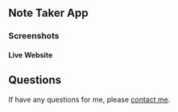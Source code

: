 ## Note Taker App

<h3> Screenshots </h3>

<h4> Live Website </h4>

## Questions
If have any questions for me, please [contact me](mailto:frankie01marie@yahoo.com).
